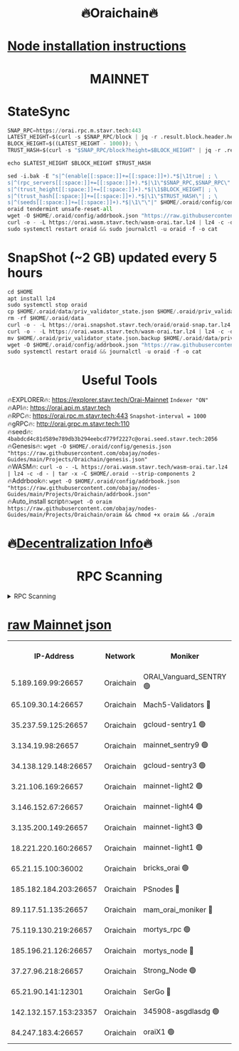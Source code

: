 <h1 align="center"> 🔥Oraichain🔥</h1>

[Node installation instructions](https://github.com/obajay/nodes-Guides/tree/main/Projects/Oraichain)
=
<h1 align="center"> MAINNET</h1>

# StateSync
```python
SNAP_RPC=https://orai.rpc.m.stavr.tech:443
LATEST_HEIGHT=$(curl -s $SNAP_RPC/block | jq -r .result.block.header.height); \
BLOCK_HEIGHT=$((LATEST_HEIGHT - 1000)); \
TRUST_HASH=$(curl -s "$SNAP_RPC/block?height=$BLOCK_HEIGHT" | jq -r .result.block_id.hash)

echo $LATEST_HEIGHT $BLOCK_HEIGHT $TRUST_HASH

sed -i.bak -E "s|^(enable[[:space:]]+=[[:space:]]+).*$|\1true| ; \
s|^(rpc_servers[[:space:]]+=[[:space:]]+).*$|\1\"$SNAP_RPC,$SNAP_RPC\"| ; \
s|^(trust_height[[:space:]]+=[[:space:]]+).*$|\1$BLOCK_HEIGHT| ; \
s|^(trust_hash[[:space:]]+=[[:space:]]+).*$|\1\"$TRUST_HASH\"| ; \
s|^(seeds[[:space:]]+=[[:space:]]+).*$|\1\"\"|" $HOME/.oraid/config/config.toml
oraid tendermint unsafe-reset-all
wget -O $HOME/.oraid/config/addrbook.json "https://raw.githubusercontent.com/obajay/nodes-Guides/main/Projects/Oraichain/addrbook.json"
curl -o - -L https://orai.wasm.stavr.tech/wasm-orai.tar.lz4 | lz4 -c -d - | tar -x -C $HOME/.oraid --strip-components 2
sudo systemctl restart oraid && sudo journalctl -u oraid -f -o cat
```
# SnapShot (~2 GB) updated every 5 hours
```python
cd $HOME
apt install lz4
sudo systemctl stop oraid
cp $HOME/.oraid/data/priv_validator_state.json $HOME/.oraid/priv_validator_state.json.backup
rm -rf $HOME/.oraid/data
curl -o - -L https://orai.snapshot.stavr.tech/oraid/oraid-snap.tar.lz4 | lz4 -c -d - | tar -x -C $HOME/.oraid --strip-components 2
curl -o - -L https://orai.wasm.stavr.tech/wasm-orai.tar.lz4 | lz4 -c -d - | tar -x -C $HOME/.oraid --strip-components 2
mv $HOME/.oraid/priv_validator_state.json.backup $HOME/.oraid/data/priv_validator_state.json
wget -O $HOME/.oraid/config/addrbook.json "https://raw.githubusercontent.com/obajay/nodes-Guides/main/Projects/Oraichain/addrbook.json"
sudo systemctl restart oraid && journalctl -u oraid -f -o cat
```

 <h1 align="center"> Useful Tools</h1>

🔥EXPLORER🔥:     https://explorer.stavr.tech/Orai-Mainnet        `Indexer "ON"` \
🔥API🔥:          https://orai.api.m.stavr.tech \
🔥RPC🔥:          https://orai.rpc.m.stavr.tech:443              `Snapshot-interval = 1000` \
🔥gRPC🔥:         http://orai.grpc.m.stavr.tech:110 \
🔥seed🔥:      `4babdcd4c81d589e789db3b294eebcd779f2227c@orai.seed.stavr.tech:2056` \
🔥Genesis🔥:   `wget -O $HOME/.oraid/config/genesis.json "https://raw.githubusercontent.com/obajay/nodes-Guides/main/Projects/Oraichain/genesis.json"` \
🔥WASM🔥:      `curl -o - -L https://orai.wasm.stavr.tech/wasm-orai.tar.lz4 | lz4 -c -d - | tar -x -C $HOME/.oraid --strip-components 2` \
🔥Addrbook🔥:  `wget -O $HOME/.oraid/config/addrbook.json "https://raw.githubusercontent.com/obajay/nodes-Guides/main/Projects/Oraichain/addrbook.json"` \
🔥Auto_install script🔥:`wget -O oraim https://raw.githubusercontent.com/obajay/nodes-Guides/main/Projects/Oraichain/oraim && chmod +x oraim && ./oraim`

🔥[Decentralization Info](https://github.com/obajay/StateSync-snapshots/tree/main/Projects/Oraichain/Decentralization)🔥
=
<h1 align="center"> RPC Scanning</h1>

<details>
<summary>RPC Scanning</summary>

<h2 align="center"> We scan nodes in real time every 4 hours. And we provide the final result of RPC endpoints.
We cannot influence the operation of these nodes in any way. </h2>


```python
If Voting Power is higher than 0 --> then the Node is a validator of the network and may be subject to attack and be a potential threat to the chain.
```
```python
We marked such validators with a red symbol
```

</details>

[raw Mainnet json](https://rpc-check.oraim.stavr.tech/oraim/rpc-oraim-result.json)
=


<table><tr><th>IP-Address</th><th>Network</th><th>Moniker</th><th>Latest Block Height</th><th>Earliest Block Height</th><th>Catching Up</th><th>Tx Index</th><th>Voting Power</th><th>Scan Time</th></tr><tr><td>5.189.169.99:26657</td><td>Oraichain</td><td>ORAI_Vanguard_SENTRY 🟢</td><td>16193990</td><td>0</td><td>False</td><td>on</td><td>0</td><td>2024-03-13T18:37:18.930420867UTC</td></tr><tr><td>65.109.30.14:26657</td><td>Oraichain</td><td>Mach5-Validators 🔴</td><td>16194001</td><td>0</td><td>False</td><td>off</td><td>644</td><td>2024-03-13T18:38:18.918281650UTC</td></tr><tr><td>35.237.59.125:26657</td><td>Oraichain</td><td>gcloud-sentry1 🟢</td><td>16193990</td><td>1</td><td>False</td><td>on</td><td>0</td><td>2024-03-13T18:37:16.118145583UTC</td></tr><tr><td>3.134.19.98:26657</td><td>Oraichain</td><td>mainnet_sentry9 🟢</td><td>16193996</td><td>1</td><td>False</td><td>on</td><td>0</td><td>2024-03-13T18:37:51.744909182UTC</td></tr><tr><td>34.138.129.148:26657</td><td>Oraichain</td><td>gcloud-sentry3 🟢</td><td>16193998</td><td>1</td><td>False</td><td>on</td><td>0</td><td>2024-03-13T18:38:06.680373438UTC</td></tr><tr><td>3.21.106.169:26657</td><td>Oraichain</td><td>mainnet-light2 🟢</td><td>16193994</td><td>15275144</td><td>False</td><td>on</td><td>0</td><td>2024-03-13T18:37:42.600927917UTC</td></tr><tr><td>3.146.152.67:26657</td><td>Oraichain</td><td>mainnet-light4 🟢</td><td>16193996</td><td>15275144</td><td>False</td><td>on</td><td>0</td><td>2024-03-13T18:37:54.496236195UTC</td></tr><tr><td>3.135.200.149:26657</td><td>Oraichain</td><td>mainnet-light3 🟢</td><td>16193997</td><td>15275144</td><td>False</td><td>on</td><td>0</td><td>2024-03-13T18:37:59.238556890UTC</td></tr><tr><td>18.221.220.160:26657</td><td>Oraichain</td><td>mainnet-light1 🟢</td><td>16193998</td><td>15643601</td><td>False</td><td>on</td><td>0</td><td>2024-03-13T18:38:03.966961587UTC</td></tr><tr><td>65.21.15.100:36002</td><td>Oraichain</td><td>bricks_orai 🟢</td><td>16194001</td><td>15848470</td><td>False</td><td>on</td><td>0</td><td>2024-03-13T18:38:23.455191918UTC</td></tr><tr><td>185.182.184.203:26657</td><td>Oraichain</td><td>PSnodes 🔴</td><td>16193990</td><td>15946937</td><td>False</td><td>off</td><td>24</td><td>2024-03-13T18:37:19.535041593UTC</td></tr><tr><td>89.117.51.135:26657</td><td>Oraichain</td><td>mam_orai_moniker 🔴</td><td>16193990</td><td>15951001</td><td>False</td><td>on</td><td>5</td><td>2024-03-13T18:37:16.441223552UTC</td></tr><tr><td>75.119.130.219:26657</td><td>Oraichain</td><td>mortys_rpc 🟢</td><td>16194000</td><td>15960001</td><td>False</td><td>on</td><td>0</td><td>2024-03-13T18:38:14.276205657UTC</td></tr><tr><td>185.196.21.126:26657</td><td>Oraichain</td><td>mortys_node 🔴</td><td>16193990</td><td>16058801</td><td>False</td><td>on</td><td>168377</td><td>2024-03-13T18:37:19.241184758UTC</td></tr><tr><td>37.27.96.218:26657</td><td>Oraichain</td><td>Strong_Node 🟢</td><td>16194002</td><td>16086201</td><td>False</td><td>on</td><td>0</td><td>2024-03-13T18:38:27.908130301UTC</td></tr><tr><td>65.21.90.141:12301</td><td>Oraichain</td><td>SerGo 🔴</td><td>16193999</td><td>16093999</td><td>False</td><td>off</td><td>1</td><td>2024-03-13T18:38:11.169116135UTC</td></tr><tr><td>142.132.157.153:23357</td><td>Oraichain</td><td>345908-asgdlasdg 🟢</td><td>16193996</td><td>16103383</td><td>False</td><td>on</td><td>0</td><td>2024-03-13T18:37:51.070171867UTC</td></tr><tr><td>84.247.183.4:26657</td><td>Oraichain</td><td>oraiX1 🟢</td><td>16194002</td><td>16177601</td><td>False</td><td>on</td><td>0</td><td>2024-03-13T18:38:28.281478031UTC</td></tr></table>
